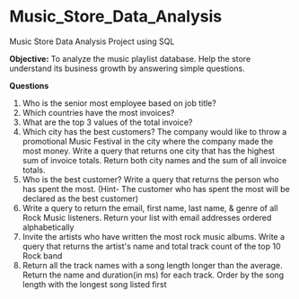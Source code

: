 # Music_Store_Data_Analysis
Music Store Data Analysis Project using SQL

**Objective:**
To analyze the music playlist database. Help the store understand its business growth by answering simple questions.

**Questions**
1. Who is the senior most employee based on job title?
2. Which countries have the most invoices?
3. What are the top 3 values of the total invoice?
4. Which city has the best customers? The company would like to throw a promotional Music Festival in the city where the company made the most money. Write a query that returns one city that has the highest sum of invoice totals. Return both city names and the sum of all invoice totals.
5. Who is the best customer? Write a query that returns the person who has spent the most. (Hint- The customer who has spent the most will be declared as the best customer)
6. Write a query to return the email, first name, last name, & genre of all Rock Music listeners. Return your list with email addresses ordered alphabetically
7. Invite the artists who have written the most rock music albums. Write a query that returns the artist's name and total track count of the top 10 Rock band
8. Return all the track names with a song length longer than the average. Return the name and duration(in ms) for each track. Order by the song length with the longest song listed first
